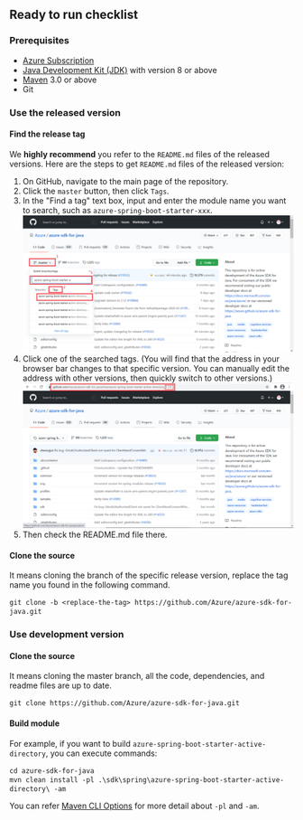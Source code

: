 ## Ready to run checklist

### Prerequisites
- [Azure Subscription][azure_subscription]
- [Java Development Kit (JDK)][jdk_link] with version 8 or above
- [Maven][maven] 3.0 or above
- Git

### Use the released version

#### Find the release tag
We **highly recommend** you refer to the `README.md` files of the released versions.
Here are the steps to get `README.md` files of the released version:  
  
1. On GitHub, navigate to the main page of the repository.  
1. Click the `master` button, then click `Tags`.   
1. In the "Find a tag" text box, input and enter the module name you want to search, such as `azure-spring-boot-starter-xxx`.  
![Search for tag](images/search-for-tag.png "Search for a tag")  
1. Click one of the searched tags. (You will find that the address in your browser bar changes to that specific version. You can manually edit the address with other versions, then quickly switch to other versions.)  
![Tag main page](images/tag-main-page.png "Main page of a tag")  
1. Then check the README.md file there.  

#### Clone the source
It means cloning the branch of the specific release version, replace the tag name you found in the following command.

```shell script
git clone -b <replace-the-tag> https://github.com/Azure/azure-sdk-for-java.git
```

### Use development version

#### Clone the source
It means cloning the master branch, all the code, dependencies, and readme files are up to date.

```shell script
git clone https://github.com/Azure/azure-sdk-for-java.git
```

#### Build module

For example, if you want to build `azure-spring-boot-starter-active-directory`, you can execute commands:

```shell script
cd azure-sdk-for-java
mvn clean install -pl .\sdk\spring\azure-spring-boot-starter-active-directory\ -am
```

You can refer [Maven CLI Options] for more detail about `-pl` and `-am`.

[Maven CLI Options]: https://maven.apache.org/ref/3.1.0/maven-embedder/cli.html
[maven]: https://maven.apache.org/
[jdk_link]: https://docs.microsoft.com/java/azure/jdk/?view=azure-java-stable
[azure_subscription]: https://azure.microsoft.com/free
